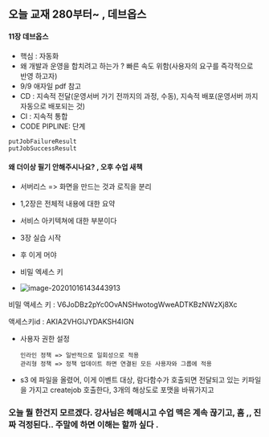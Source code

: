 ## 오늘 교재 280부터~ , 데브옵스

#### 11장 데브옵스

- 핵심 : 자동화
- 왜 개발과 운영을 합치려고 하는가 ? 빠른 속도 위함(사용자의 요구를 즉각적으로 반영 하고자)
- 9/9 애자일 pdf  참고
- CD : 지속적 전달(운영서버 가기 전까지의 과정, 수동), 지속적 배포(운영서버 까지 자동으로 배포되는 것)   
- CI : 지속적 통합
- CODE PIPLINE: 단계

~~~~
putJobFailureResult
putJobSuccessResult
~~~~

#### 왜 더이상 필기 안해주시나요? , 오후 수업 새책

- 서버리스 => 화면을 만드는 것과 로직을 분리 

- 1,2장은 전체적 내용에 대한 요약
- 서비스 아키텍쳐에 대한 부분이다
- 3장 실습 시작
- 후 이게 머야
- 비밀 엑세스 키
- ![image-20201016143443913](C:\Users\i\AppData\Roaming\Typora\typora-user-images\image-20201016143443913.png)

비밀 액세스 키 : V6JoDBz2pYc0OvANSHwotogWweADTKBzNWzXj8Xc

액세스키id : AKIA2VHGIJYDAKSH4IGN

- 사용자 권한 설정

  ~~~
  인라인 정책 => 일반적으로 일회성으로 적용
  관리형 정책 => 정책 업데이트 하면 연결된 모든 사용자와 그룹에 적용
  ~~~

  

- s3 에 파일을 올렸어, 이게 이벤트 대상, 람다함수가 호출되면 전달되고 있는 키파일을 가지고 createjob 호출한다,  3개의 해상도로 포맷을 바꿔가지고 

### 오늘 뭘 한건지 모르겠다. 강사님은 헤매시고 수업 맥은 계속 끊기고, 흠 ,, 진짜 걱정된다.. 주말에 하면 이해는 할까 싶다 .

